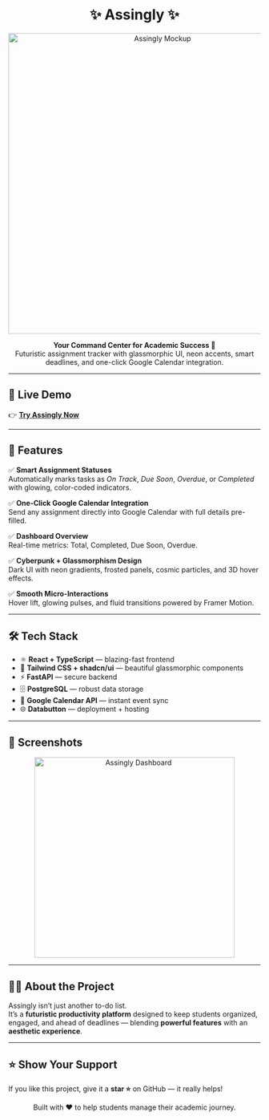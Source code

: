 <h1 align="center">✨ Assingly ✨</h1>

<p align="center">
  <img src="https://i.ibb.co/PzGD9yVB/Screenshot-2025-09-03-203130.png" alt="Assingly Mockup" width="600"/>
</p>


<p align="center">
  <b>Your Command Center for Academic Success 🚀</b><br/>
  Futuristic assignment tracker with glassmorphic UI, neon accents, smart deadlines, and one-click Google Calendar integration.
</p>

---

## 🔗 Live Demo
👉 [**Try Assingly Now**](https://ahmadn1103.databutton.app/assignly)

---

## 🌟 Features

✅ **Smart Assignment Statuses**  
Automatically marks tasks as *On Track*, *Due Soon*, *Overdue*, or *Completed* with glowing, color-coded indicators.  

✅ **One-Click Google Calendar Integration**  
Send any assignment directly into Google Calendar with full details pre-filled.  

✅ **Dashboard Overview**  
Real-time metrics: Total, Completed, Due Soon, Overdue.  

✅ **Cyberpunk + Glassmorphism Design**  
Dark UI with neon gradients, frosted panels, cosmic particles, and 3D hover effects.  

✅ **Smooth Micro-Interactions**  
Hover lift, glowing pulses, and fluid transitions powered by Framer Motion.  

---

## 🛠️ Tech Stack

- ⚛️ **React + TypeScript** — blazing-fast frontend  
- 🎨 **Tailwind CSS + shadcn/ui** — beautiful glassmorphic components  
- ⚡ **FastAPI** — secure backend  
- 🗄️ **PostgreSQL** — robust data storage  
- 📅 **Google Calendar API** — instant event sync  
- 🌐 **Databutton** — deployment + hosting  

---

## 📸 Screenshots

<p align="center">
  <img src="https://i.ibb.co/PzGD9yVB/Screenshot-2025-09-03-203130.png" alt="Assingly Dashboard" width="400"/>
</p>

---

## 👨‍💻 About the Project

Assingly isn’t just another to-do list.  
It’s a **futuristic productivity platform** designed to keep students organized, engaged, and ahead of deadlines — blending **powerful features** with an **aesthetic experience**.

---

## ⭐ Show Your Support

If you like this project, give it a **star ⭐** on GitHub — it really helps!  

<p align="center">
  Built with ❤️ to help students manage their academic journey.
</p>
